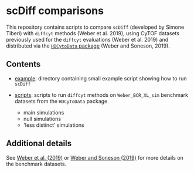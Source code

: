 # scDiff comparisons

This repository contains scripts to compare `scDiff` (developed by Simone Tiberi) with `diffcyt` methods (Weber et al. 2019), using CyTOF datasets previously used for the `diffcyt` evaluations (Weber et al. 2019) and distributed via the [`HDCytoData` package](https://bioconductor.org/packages/HDCytoData) (Weber and Soneson, 2019).


## Contents

- [example](example/): directory containing small example script showing how to run `scDiff`
- [scripts](scripts/): scripts to run `diffcyt` methods on `Weber_BCR_XL_sim` benchmark datasets from the `HDCytoData` package

    - main simulations
    - null simulations
    - 'less distinct' simulations


## Additional details

See [Weber et al. (2019)](https://www.nature.com/articles/s42003-019-0415-5) or [Weber and Soneson (2019)](https://f1000research.com/articles/8-1459) for more details on the benchmark datasets.


